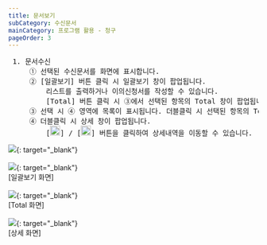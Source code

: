 ```yaml
---
title: 문서보기
subCategory: 수신문서
mainCategory: 프로그램 활용 - 청구
pageOrder: 3
---
```

<pre>
 <t2><bold>1. 문서수신 </bold></t2>
     ① 선택된 수신문서를 화면에 표시합니다.
     ② [일괄보기] 버튼 클릭 시 일괄보기 창이 팝업됩니다. 
         리스트를 출력하거나 이의신청서를 작성할 수 있습니다.
         [Total] 버튼 클릭 시 ③에서 선택된 항목의 Total 창이 팝업됩니다.
     ③ 선택 시 ④ 영역에 목록이 표시됩니다. 더블클릭 시 선택된 항목의 Total 창이 팝업됩니다.
     ④ 더블클릭 시 상세 창이 팝업됩니다. 
         [<img src="/images/{{page.url}}_btn_1.png"  width="20" height="20">] / [<img src="/images/{{page.url}}_btn_2.png"  width="20" height="20">] 버튼을 클릭하여 상세내역을 이동할 수 있습니다.
</pre>

[![](/images/{{page.url}}_1.png)](/images/{{page.url}}_1.png){: target="_blank"}
<br/><br/>
[![](/images/{{page.url}}_2.png)](/images/{{page.url}}_2.png){: target="_blank"}
<br/>[일괄보기 화면]
<br/><br/>[![](/images/{{page.url}}_3.png)](/images/{{page.url}}_3.png){: target="_blank"}
<br/>[Total 화면]
<br/><br/>[![](/images/{{page.url}}_4.png)](/images/{{page.url}}_4.png){: target="_blank"}
<br/>[상세 화면]
  